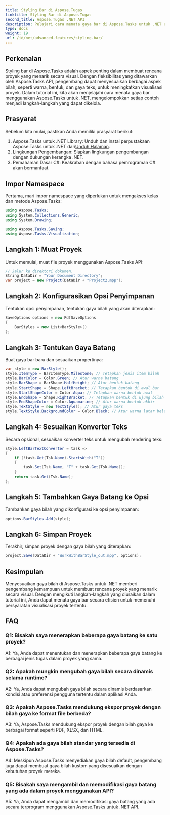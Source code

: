 ```yaml
---
title: Styling Bar di Aspose.Tugas
linktitle: Styling Bar di Aspose.Tugas
second_title: Aspose.Tugas .NET API
description: Pelajari cara menata gaya bar di Aspose.Tasks untuk .NET untuk meningkatkan visualisasi proyek.
type: docs
weight: 19
url: /id/net/advanced-features/styling-bar/
---
```

## Perkenalan

Styling bar di Aspose.Tasks adalah aspek penting dalam membuat rencana proyek yang menarik secara visual. Dengan fleksibilitas yang ditawarkan oleh Aspose.Tasks API, pengembang dapat menyesuaikan berbagai aspek bilah, seperti warna, bentuk, dan gaya teks, untuk meningkatkan visualisasi proyek. Dalam tutorial ini, kita akan menjelajahi cara menata gaya bar menggunakan Aspose.Tasks untuk .NET, mengelompokkan setiap contoh menjadi langkah-langkah yang dapat dikelola.

## Prasyarat

Sebelum kita mulai, pastikan Anda memiliki prasyarat berikut:

1.  Aspose.Tasks untuk .NET Library: Unduh dan instal perpustakaan Aspose.Tasks untuk .NET dari[Unduh Halaman](https://releases.aspose.com/tasks/net/).
2. Lingkungan Pengembangan: Siapkan lingkungan pengembangan dengan dukungan kerangka .NET.
3. Pemahaman Dasar C#: Keakraban dengan bahasa pemrograman C# akan bermanfaat.

## Impor Namespace

Pertama, mari impor namespace yang diperlukan untuk mengakses kelas dan metode Aspose.Tasks:

```csharp
using Aspose.Tasks;
using System.Collections.Generic;
using System.Drawing;

using Aspose.Tasks.Saving;
using Aspose.Tasks.Visualization;

```

## Langkah 1: Muat Proyek

Untuk memulai, muat file proyek menggunakan Aspose.Tasks API:

```csharp
// Jalur ke direktori dokumen.
String DataDir = "Your Document Directory";
var project = new Project(DataDir + "Project2.mpp");
```

## Langkah 2: Konfigurasikan Opsi Penyimpanan

Tentukan opsi penyimpanan, tentukan gaya bilah yang akan diterapkan:

```csharp
SaveOptions options = new PdfSaveOptions
{
    BarStyles = new List<BarStyle>()
};
```

## Langkah 3: Tentukan Gaya Batang

Buat gaya bar baru dan sesuaikan propertinya:

```csharp
var style = new BarStyle();
style.ItemType = BarItemType.Milestone; // Tetapkan jenis item bilah
style.BarColor = Color.Green; // Atur warna batang
style.BarShape = BarShape.HalfHeight; // Atur bentuk batang
style.StartShape = Shape.LeftBracket; // Tetapkan bentuk di awal bar
style.StartShapeColor = Color.Aqua; // Tetapkan warna bentuk awal
style.EndShape = Shape.RightBracket; // Tetapkan bentuk di ujung bilah
style.EndShapeColor = Color.Aquamarine; // Atur warna bentuk akhir
style.TextStyle = new TextStyle(); // Atur gaya teks
style.TextStyle.BackgroundColor = Color.Black; // Atur warna latar belakang untuk teks
```

## Langkah 4: Sesuaikan Konverter Teks

Secara opsional, sesuaikan konverter teks untuk mengubah rendering teks:

```csharp
style.LeftBarTextConverter = task =>
{
    if (!task.Get(Tsk.Name).StartsWith("T"))
    {
        task.Set(Tsk.Name, "T" + task.Get(Tsk.Name));
    }
    return task.Get(Tsk.Name);
};
```

## Langkah 5: Tambahkan Gaya Batang ke Opsi

Tambahkan gaya bilah yang dikonfigurasi ke opsi penyimpanan:

```csharp
options.BarStyles.Add(style);
```

## Langkah 6: Simpan Proyek

Terakhir, simpan proyek dengan gaya bilah yang diterapkan:

```csharp
project.Save(DataDir + "WorkWithBarStyle_out.mpp", options);
```

## Kesimpulan

Menyesuaikan gaya bilah di Aspose.Tasks untuk .NET memberi pengembang kemampuan untuk membuat rencana proyek yang menarik secara visual. Dengan mengikuti langkah-langkah yang diuraikan dalam tutorial ini, Anda dapat menata gaya bar secara efisien untuk memenuhi persyaratan visualisasi proyek tertentu.

## FAQ

### Q1: Bisakah saya menerapkan beberapa gaya batang ke satu proyek?

A1: Ya, Anda dapat menentukan dan menerapkan beberapa gaya batang ke berbagai jenis tugas dalam proyek yang sama.
   
### Q2: Apakah mungkin mengubah gaya bilah secara dinamis selama runtime?

A2: Ya, Anda dapat mengubah gaya bilah secara dinamis berdasarkan kondisi atau preferensi pengguna tertentu dalam aplikasi Anda.
   
### Q3: Apakah Aspose.Tasks mendukung ekspor proyek dengan bilah gaya ke format file berbeda?

A3: Ya, Aspose.Tasks mendukung ekspor proyek dengan bilah gaya ke berbagai format seperti PDF, XLSX, dan HTML.
   
### Q4: Apakah ada gaya bilah standar yang tersedia di Aspose.Tasks?

A4: Meskipun Aspose.Tasks menyediakan gaya bilah default, pengembang juga dapat membuat gaya bilah kustom yang disesuaikan dengan kebutuhan proyek mereka.
   
### Q5: Bisakah saya mengambil dan memodifikasi gaya batang yang ada dalam proyek menggunakan API?

A5: Ya, Anda dapat mengambil dan memodifikasi gaya batang yang ada secara terprogram menggunakan Aspose.Tasks untuk .NET API.